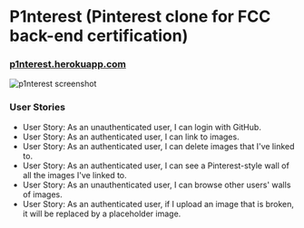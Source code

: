 # P1nterest (Pinterest clone for FCC back-end certification)

### [p1nterest.herokuapp.com](https://p1nterest.herokuapp.com/)

![p1nterest screenshot](https://raw.githubusercontent.com/rifkegribenes/p1nterest/master/public/screenshot.png)

### User Stories

* User Story: As an unauthenticated user, I can login with GitHub.
* User Story: As an authenticated user, I can link to images.
* User Story: As an authenticated user, I can delete images that I've linked to.
* User Story: As an authenticated user, I can see a Pinterest-style wall of all the images I've linked to.
* User Story: As an unauthenticated user, I can browse other users' walls of images.
* User Story: As an authenticated user, if I upload an image that is broken, it will be replaced by a placeholder image.